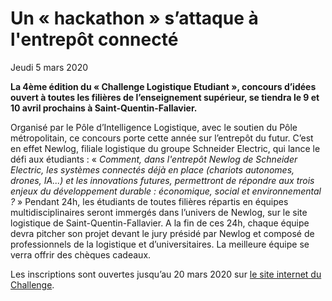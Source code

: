 # Un « hackathon » s’attaque à l'entrepôt connecté
Jeudi 5 mars 2020

**La 4ème édition du « Challenge Logistique Etudiant », concours d’idées ouvert à toutes les filières de l’enseignement supérieur, se tiendra le 9 et 10 avril prochains à Saint-Quentin-Fallavier.**

Organisé par le Pôle d’Intelligence Logistique, avec le soutien du Pôle métropolitain, ce concours porte cette année sur l’entrepôt du futur. C’est en effet Newlog, filiale logistique du groupe Schneider Electric, qui lance le défi aux étudiants : « *Comment, dans l'entrepôt Newlog de Schneider Electric, les systèmes connectés déjà en place (chariots autonomes, drones, IA...) et les innovations futures, permettront de répondre aux trois enjeux du développement durable : économique, social et environnemental ?* »
Pendant 24h, les étudiants de toutes filières répartis en équipes multidisciplinaires seront immergés dans l’univers de Newlog, sur le site logistique de Saint-Quentin-Fallavier. A la fin de ces 24h, chaque équipe devra pitcher son projet devant le jury présidé par Newlog et composé de professionnels de la logistique et d’universitaires. La meilleure équipe se verra offrir des chèques cadeaux.

Les inscriptions sont ouvertes jusqu’au 20 mars 2020 sur [le site internet du Challenge](https://www.hackathon-logistique.com/).
